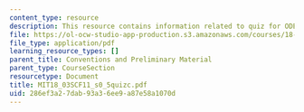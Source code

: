 ```yaml
---
content_type: resource
description: This resource contains information related to quiz for ODE.
file: https://ol-ocw-studio-app-production.s3.amazonaws.com/courses/18-03sc-differential-equations-fall-2011/286ef3a27dab93a36ee9a87e58a1070d_MIT18_03SCF11_s0_5quizc.pdf
file_type: application/pdf
learning_resource_types: []
parent_title: Conventions and Preliminary Material
parent_type: CourseSection
resourcetype: Document
title: MIT18_03SCF11_s0_5quizc.pdf
uid: 286ef3a2-7dab-93a3-6ee9-a87e58a1070d
---
```

